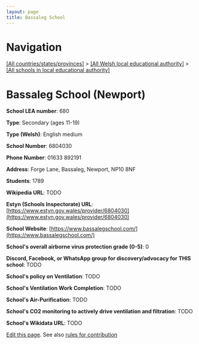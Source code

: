 ```yaml
---
layout: page
title: Bassaleg School
---
```

# Navigation

[[All countries/states/provinces]](../../..) > [[All Welsh local educational authority]](../..) > [[All schools in local educational authority]](..)

# Bassaleg School (Newport)

**School LEA number**: 680

**Type**: Secondary (ages 11-19)

**Type (Welsh)**: English medium

**School Number**: 6804030

**Phone Number**: 01633 892191

**Address**: Forge Lane, Bassaleg, Newport, NP10 8NF

**Students**: 1789

**Wikipedia URL**: TODO

**Estyn (Schools Inspectorate) URL**: [https://www.estyn.gov.wales/provider/6804030](https://www.estyn.gov.wales/provider/6804030)

**School Website**: [https://www.bassalegschool.com/](https://www.bassalegschool.com/)

**School's overall airborne virus protection grade (0-5)**: 0

**Discord, Facebook, or WhatsApp group for discovery/advocacy for THIS school**: TODO

**School's policy on Ventilation**: TODO

**School's Ventilation Work Completion**: TODO

**School's Air-Purification**: TODO

**School's CO2 monitoring to actively drive ventilation and filtration**: TODO

**School's Wikidata URL**: TODO




[Edit this page](https://github.com/ventilate-schools/Wales/edit/prif/./Newport/Bassaleg_School.md). See also [rules for contribution](../../../contribution-rules/)